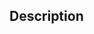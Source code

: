 ## Description

<!-- A few sentences describing the overall goals of the pull request commits. -->
<!-- Why is this change required? Does it solve any problem in particular? -->
